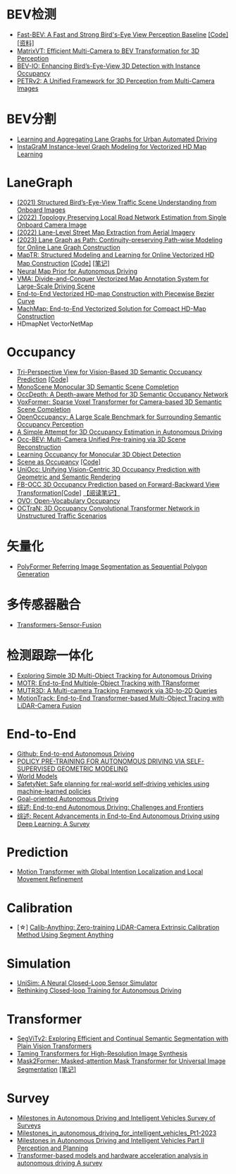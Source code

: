 # BEV检测
* [Fast-BEV: A Fast and Strong Bird's-Eye View Perception Baseline](https://arxiv.org/abs/2301.12511) [[Code]](https://github.com/Sense-GVT/Fast-BEV) [[资料]](https://mp.weixin.qq.com/s/Dv8UVrRN2TrOTQCqVtDSJg)
* [MatrixVT: Efficient Multi-Camera to BEV Transformation for 3D Perception](https://arxiv.org/abs/2211.10593)
* [BEV-IO: Enhancing Bird’s-Eye-View 3D Detection with Instance Occupancy](https://arxiv.org/pdf/2305.16829.pdf)
* [PETRv2: A Unified Framework for 3D Perception from Multi-Camera Images](https://arxiv.org/pdf/2206.01256.pdf)

# BEV分割
* [Learning and Aggregating Lane Graphs for Urban Automated Driving](https://arxiv.org/abs/2302.06175) 
* [InstaGraM Instance-level Graph Modeling for Vectorized HD Map Learning](https://arxiv.org/abs/2301.04470)

# LaneGraph
* [(2021) Structured Bird’s-Eye-View Traffic Scene Understanding from Onboard Images](https://arxiv.org/pdf/2110.01997.pdf)
* [(2022) Topology Preserving Local Road Network Estimation from Single Onboard Camera Image](https://openaccess.thecvf.com/content/CVPR2022/papers/Can_Topology_Preserving_Local_Road_Network_Estimation_From_Single_Onboard_Camera_CVPR_2022_paper.pdf)
* [(2022) Lane-Level Street Map Extraction from Aerial Imagery](https://openaccess.thecvf.com/content/WACV2022/papers/He_Lane-Level_Street_Map_Extraction_From_Aerial_Imagery_WACV_2022_paper.pdf)
* [(2023) Lane Graph as Path: Continuity-preserving Path-wise Modeling for Online Lane Graph Construction](https://github.com/hustvl/LaneGAP)
* [MapTR: Structured Modeling and Learning for Online Vectorized HD Map Construction](https://arxiv.org/pdf/2208.14437.pdf) [[Code]](https://github.com/hustvl/MapTR) [[笔记]](https://)
* [Neural Map Prior for Autonomous Driving](https://arxiv.org/pdf/2304.08481.pdf)
* [VMA: Divide-and-Conquer Vectorized Map Annotation System for Large-Scale Driving Scene](https://arxiv.org/pdf/2304.09807.pdf)
* [End-to-End Vectorized HD-map Construction with Piecewise Bezier Curve](https://openaccess.thecvf.com/content/CVPR2023/papers/Qiao_End-to-End_Vectorized_HD-Map_Construction_With_Piecewise_Bezier_Curve_CVPR_2023_paper.pdf)
* [MachMap: End-to-End Vectorized Solution for Compact HD-Map Construction](https://arxiv.org/pdf/2306.10301.pdf)
* HDmapNet VectorNetMap

# Occupancy
* [Tri-Perspective View for Vision-Based 3D Semantic Occupancy Prediction](https://arxiv.org/pdf/2302.07817.pdf) [[Code]](https://github.com/wzzheng/TPVFormer)
* [MonoScene Monocular 3D Semantic Scene Completion](https://arxiv.org/abs/2112.00726)
* [OccDepth: A Depth-aware Method for 3D Semantic Occupancy Network](https://arxiv.org/abs/2302.13540)
* [VoxFormer: Sparse Voxel Transformer for Camera-based 3D Semantic Scene Completion](https://arxiv.org/abs/2302.12251)
* [OpenOccupancy: A Large Scale Benchmark for Surrounding Semantic Occupancy Perception](https://github.com/JeffWang987/OpenOccupancy)
* [A Simple Attempt for 3D Occupancy Estimation in Autonomous Driving](https://github.com/GANWANSHUI/SimpleOccupancy)
* [Occ-BEV: Multi-Camera Unified Pre-training via 3D Scene Reconstruction](https://arxiv.org/pdf/2305.18829.pdf)
* [Learning Occupancy for Monocular 3D Object Detection](https://arxiv.org/pdf/2305.15694.pdf)
* [Scene as Occupancy](https://arxiv.org/pdf/2306.02851.pdf) [[Code]](https://github.com/OpenDriveLab/OccNet)
* [UniOcc: Unifying Vision-Centric 3D Occupancy Prediction with Geometric and Semantic Rendering](https://arxiv.org/pdf/2306.09117.pdf)
* [FB-OCC 3D Occupancy Prediction based on Forward-Backward View Transformation](https://opendrivelab.com/e2ead/AD23Challenge/Track_3_NVOCC.pdf?=&linkId=100000205404832)[[Code]](https://github.com/NVlabs/FB-BEV) [【阅读笔记】](https://zhuanlan.zhihu.com/p/642730470)
* [OVO: Open-Vocabulary Occupancy](https://arxiv.org/pdf/2305.16133.pdf)
* [OCTraN: 3D Occupancy Convolutional Transformer Network in Unstructured Traffic Scenarios](https://arxiv.org/pdf/2307.10934.pdf)

# 矢量化
* [PolyFormer Referring Image Segmentation as Sequential Polygon Generation](https://arxiv.org/abs/2302.07387)


# 多传感器融合
* [Transformers-Sensor-Fusion](https://github.com/ApoorvRoboticist/Transformers-Sensor-Fusion)


# 检测跟踪一体化
* [Exploring Simple 3D Multi-Object Tracking for Autonomous Driving](https://github.com/qcraftai/simtrack)
* [MOTR: End-to-End Multiple-Object Tracking with TRansformer](https://github.com/megvii-research/MOTR)
* [MUTR3D: A Multi-camera Tracking Framework via 3D-to-2D Queries](https://tsinghua-mars-lab.github.io/mutr3d/)
* [MotionTrack: End-to-End Transformer-based Multi-Object Tracing with LiDAR-Camera Fusion](https://arxiv.org/pdf/2306.17000.pdf)


# End-to-End
* [Github: End-to-end Autonomous Driving](https://github.com/OpenDriveLab/End-to-end-Autonomous-Driving)
* [POLICY PRE-TRAINING FOR AUTONOMOUS DRIVING VIA SELF-SUPERVISED GEOMETRIC MODELING](https://arxiv.org/pdf/2301.01006.pdf)
* [World Models](https://arxiv.org/abs/1803.10122)
* [SafetyNet: Safe planning for real-world self-driving vehicles using machine-learned policies](https://arxiv.org/pdf/2109.13602.pdf)
* [Goal-oriented Autonomous Driving](https://github.com/OpenDriveLab/UniAD)
* [综述: End-to-end Autonomous Driving: Challenges and Frontiers](https://arxiv.org/pdf/2306.16927.pdf)
* [综述: Recent Advancements in End-to-End Autonomous Driving using Deep Learning: A Survey](https://arxiv.org/pdf/2307.04370.pdf)

# Prediction
* [Motion Transformer with Global Intention Localization and Local Movement Refinement](https://arxiv.org/pdf/2209.13508.pdf)


# Calibration
* [☆] [Calib-Anything: Zero-training LiDAR-Camera Extrinsic Calibration
Method Using Segment Anything](https://arxiv.org/pdf/2306.02656.pdf)

# Simulation 
* [UniSim: A Neural Closed-Loop Sensor Simulator](https://waabi.ai/wp-content/uploads/2023/05/UniSim-paper.pdf)
* [Rethinking Closed-loop Training for Autonomous Driving](https://arxiv.org/pdf/2306.15713.pdf)

# Transformer
* [SegViTv2: Exploring Efficient and Continual Semantic Segmentation with Plain Vision Transformers](https://arxiv.org/pdf/2306.06289.pdf)
* [Taming Transformers for High-Resolution Image Synthesis](https://arxiv.org/pdf/2012.09841.pdf)
* [Mask2Former: Masked-attention Mask Transformer for Universal Image Segmentation](https://arxiv.org/pdf/2112.01527.pdf) [[笔记]](https://zhuanlan.zhihu.com/p/644070743)

# Survey
* [Milestones in Autonomous Driving and Intelligent Vehicles Survey of Surveys](https://arxiv.org/pdf/2303.17220.pdf)
* [Milestones_in_autonomous_driving_for_intelligent_vehicles_Pt1-2023](https://arxiv.org/pdf/2305.11239.pdf)
* [Milestones in Autonomous Driving and Intelligent Vehicles Part II Perception and Planning](https://arxiv.org/pdf/2306.01980.pdf)
* [Transformer-based models and hardware acceleration analysis in autonomous driving A survey](https://arxiv.org/pdf/2304.10891.pdf)